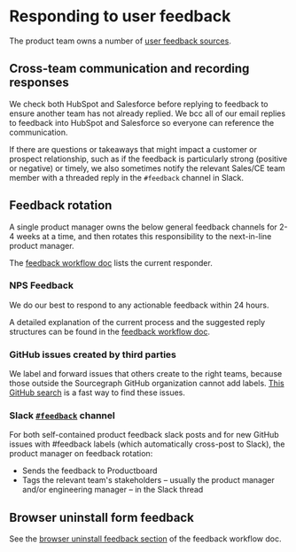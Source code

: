 # Responding to user feedback

The product team owns a number of [user feedback sources](../user_feedback.md).

## Cross-team communication and recording responses

We check both HubSpot and Salesforce before replying to feedback to ensure another team has not already replied. We bcc all of our email replies to feedback into HubSpot and Salesforce so everyone can reference the communication.

If there are questions or takeaways that might impact a customer or prospect relationship, such as if the feedback is particularly strong (positive or negative) or timely, we also sometimes notify the relevant Sales/CE team member with a threaded reply in the `#feedback` channel in Slack.

## Feedback rotation

A single product manager owns the below general feedback channels for 2-4 weeks at a time, and then rotates this responsibility to the next-in-line product manager.

The [feedback workflow doc](https://docs.google.com/document/d/1TTRjK-CL38fdCvrVUgRL70agUiwDbQFJXCo8IuJmLls/edit#) lists the current responder.

### NPS Feedback

We do our best to respond to any actionable feedback within 24 hours.

A detailed explanation of the current process and the suggested reply structures can be found in the [feedback workflow doc](https://docs.google.com/document/d/1TTRjK-CL38fdCvrVUgRL70agUiwDbQFJXCo8IuJmLls/edit#heading=h.vihl64g0qa6a).

### GitHub issues created by third parties

We label and forward issues that others create to the right teams, because those outside the Sourcegraph GitHub organization cannot add labels. [This GitHub search](https://github.com/sourcegraph/sourcegraph/issues?page=2&q=is%3Aissue+no%3Alabel+is%3Aopen) is a fast way to find these issues.

### Slack [`#feedback`](https://sourcegraph.slack.com/archives/C0W2E592M) channel

For both self-contained product feedback slack posts and for new GitHub issues with #feedback labels (which automatically cross-post to Slack), the product manager on feedback rotation:

- Sends the feedback to Productboard
- Tags the relevant team's stakeholders – usually the product manager and/or engineering manager – in the Slack thread

## Browser uninstall form feedback

See the [browser uninstall feedback section](https://docs.google.com/document/d/1TTRjK-CL38fdCvrVUgRL70agUiwDbQFJXCo8IuJmLls/edit#bookmark=id.hmb2g29ltsnr) of the feedback workflow doc.
